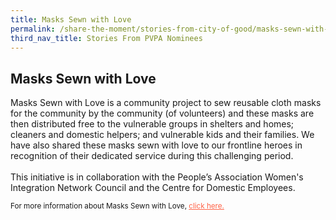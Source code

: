 ```yaml
---
title: Masks Sewn with Love
permalink: /share-the-moment/stories-from-city-of-good/masks-sewn-with-love
third_nav_title: Stories From PVPA Nominees
---
```


## Masks Sewn with Love

Masks Sewn with Love is a community project to sew reusable cloth masks for the community by the community (of volunteers) and these masks are then distributed free to the vulnerable groups in shelters and homes; cleaners and domestic helpers; and vulnerable kids and their families. We have also shared these masks sewn with love to our frontline heroes in recognition of their dedicated service during this challenging period.<br><br>This initiative is in collaboration with the People’s Association Women's Integration Network Council and the Centre for Domestic Employees.

<sup>For more information about Masks Sewn with Love, <a href="https://www.facebook.com/groups/MasksSewnWithLove/" style="color:tomato">click here.</a></sup>
